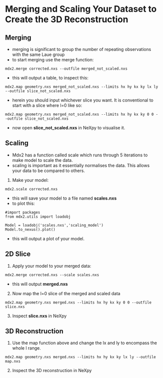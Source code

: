 # Merging and Scaling Your Dataset to Create the 3D Reconstruction
## Merging
- merging is significant to group the number of repeating observations with the same Laue group 
- to start merging use the merge function:
```
mdx2.merge corrected.nxs --outfile merged_not_scaled.nxs
```
- this will output a table, to inspect this:
```
mdx2.map geometry.nxs merged_not_scaled.nxs --limits hx hy kx ky lx ly --outfile slice_not_scaled.nxs
```
- herein you should input whichever slice you want. It is conventional to start with a slice where l=0 like so:
```
mdx2.map geometry.nxs merged_not_scaled.nxs --limits hx hy kx ky 0 0 --outfile slice_not_scaled.nxs
```
- now open **slice_not_scaled.nxs** in NeXpy to visualise it. 

## Scaling
- Mdx2 has a function called scale which runs through 5 iterations to make model to scale the data. 
- scaling is important as it essentially normalises the data. This allows your data to be compared to others. 
1. Make your model:
```
mdx2.scale corrected.nxs
```
- this will save your model to a file named **scales.nxs**
- to plot this:

```
#import packages
from mdx2.utils import loadobj

Model = loadobj('scales.nxs','scaling_model')
Model.to_nexus().plot()
```
- this will output a plot of your model. 

## 2D Slice
1. Apply your model to your merged data:
```
mdx2.merge corrected.nxs --scale scales.nxs
```
- this will output **merged.nxs**

2. Now map the l=0 slice of the merged and scaled data

```
mdx2.map geometry.nxs merged.nxs --limits hx hy kx ky 0 0 --outfile slice.nxs
```
3. Inspect **slice.nxs** in NeXpy
## 3D Reconstruction
1. Use the map function above and change the lx and ly to encompass the whole l range.  
```
mdx2.map geometry.nxs merged.nxs --limits hx hy kx ky lx ly --outfile map.nxs
```
2. Inspect the 3D reconstruction in NeXpy
